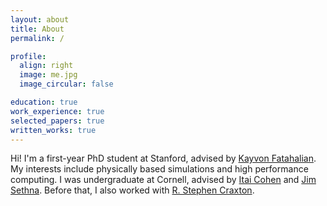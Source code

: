 ```yaml
---
layout: about
title: About
permalink: /

profile:
  align: right
  image: me.jpg
  image_circular: false

education: true
work_experience: true
selected_papers: true
written_works: true
---
```


<article>

<p>Hi! I'm a first-year PhD student at Stanford, advised by <a href="https://graphics.stanford.edu/~kayvonf/">Kayvon Fatahalian</a>. My interests include physically based simulations and high performance computing. I was undergraduate at Cornell, advised by <a href="https://physics.cornell.edu/itai-cohen">Itai Cohen</a> and <a href="https://physics.cornell.edu/james-sethna">Jim Sethna</a>.  Before that, I also worked with <a href="https://www.lle.rochester.edu/education/research-areas/integrated-modeling-group/integrated-modeling-group-3/r-stephen-craxton-bio/">R. Stephen Craxton</a>. </p>

</article>
